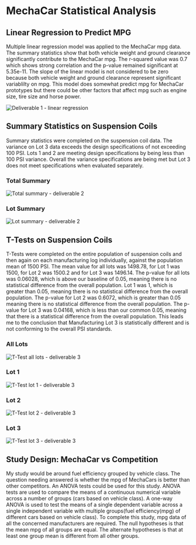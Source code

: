 # MechaCar Statistical Analysis

## Linear Regression to Predict MPG
Multiple linear regression model was applied to the MechaCar mpg data. The summary statistics show that both vehicle weight and ground clearance significantly contribute to the MechaCar mpg. The r-squared value was 0.7 which shows strong correlation and the p-value remained significant at 5.35e-11. The slope of the linear model is not considered to be zero because both vehicle weight and ground clearance represent significant variablilty on mpg. This model does somewhat predict mpg for MechaCar prototypes but there could be other factors that affect mpg such as engine size, tire size and horse power.

![Deliverable 1 - linear regression](https://user-images.githubusercontent.com/80215894/122682570-48cd2380-d1c8-11eb-9932-cbcb579f8c46.png)

## Summary Statistics on Suspension Coils
Summary statistics were completed on the suspension coil data. The variance on Lot 3 data exceeds the design specifications of not exceeding 100 PSI. Lots 1 and 2 are meeting design specifications by being less than 100 PSI variance. Overall the variance specifications are being met but Lot 3 does not meet specifications when evaluated separately.

### Total Summary
![Total summary - deliverable 2](https://user-images.githubusercontent.com/80215894/122682561-3b179e00-d1c8-11eb-9523-5bd4b80ea78a.png)

### Lot Summary
![Lot summary - deliverable 2](https://user-images.githubusercontent.com/80215894/122682565-3eab2500-d1c8-11eb-8aba-70680c0030c0.png)

## T-Tests on Suspension Coils
T-Tests were completed on the entire population of suspension coils and then again on each manufacturing log individually, against the population mean of 1500 PSI. The mean value for all lots was 1498.78, for Lot 1 was 1500, for Lot 2 was 1500.2 and for Lot 3 was 1496.14. The p-value for all lots was 0.06028, which is above our baseline of 0.05, meaning there is no statistical difference from the overall population. Lot 1 was 1, which is greater than 0.05, meaning there is no statistical difference from the overall population. The p-value for Lot 2 was 0.6072, which is greater than 0.05 meaning there is no statistical difference from the overall population. The p-value for Lot 3 was 0.04168, which is less than our common 0.05, meaning that there is a statistical difference from the overall population. This leads me to the conclusion that Manufacturing Lot 3 is statistically different and is not conforming to the overall PSI standards.

### All Lots

![T-Test all lots - deliverable 3](https://user-images.githubusercontent.com/80215894/122682577-597d9980-d1c8-11eb-8ebf-b11569663891.png)

### Lot 1

![T-Test lot 1 - deliverable 3](https://user-images.githubusercontent.com/80215894/122682579-5bdff380-d1c8-11eb-88d4-05f10c9ba8a7.png)

### Lot 2

![T-Test lot 2 - deliverable 3](https://user-images.githubusercontent.com/80215894/122682583-5da9b700-d1c8-11eb-8b86-a2bd1d3830ca.png)

### Lot 3

![T-Test lot 3 - deliverable 3](https://user-images.githubusercontent.com/80215894/122682584-5f737a80-d1c8-11eb-9bc0-e94e347cc73c.png)

## Study Design: MechaCar vs Competition
My study would be around fuel efficiency grouped by vehicle class. The question needing answered is whether the mpg of MechaCars is better than other competitors. An ANOVA tests could be used for this study. ANOVA tests are used to compare the means of a continuous numerical variable across a number of groups (cars based on vehicle class). A one-way ANOVA is used to test the means of a single dependent variable across a single independent variable with multiple groups(fuel efficiency(mpg) of different cars based on vehicle class). To complete this study, mpg data of all the concerned manufacturers are required. The null hypotheses is that the mean mpg of all groups are equal. The alternate hypotheses is that at least one group mean is different from all other groups.

